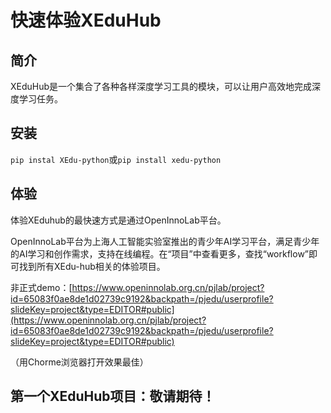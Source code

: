 # 快速体验XEduHub

## 简介

XEduHub是一个集合了各种各样深度学习工具的模块，可以让用户高效地完成深度学习任务。

## 安装

`pip instal XEdu-python`或`pip install xedu-python`

## 体验

体验XEduhub的最快速方式是通过OpenInnoLab平台。

OpenInnoLab平台为上海人工智能实验室推出的青少年AI学习平台，满足青少年的AI学习和创作需求，支持在线编程。在“项目”中查看更多，查找“workflow”即可找到所有XEdu-hub相关的体验项目。

非正式demo：[https://www.openinnolab.org.cn/pjlab/project?id=65083f0ae8de1d02739c9192&backpath=/pjedu/userprofile?slideKey=project&type=EDITOR#public](https://www.openinnolab.org.cn/pjlab/project?id=65083f0ae8de1d02739c9192&backpath=/pjedu/userprofile?slideKey=project&type=EDITOR#public)

（用Chorme浏览器打开效果最佳）

## 第一个XEduHub项目：敬请期待！

